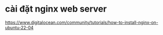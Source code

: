# cài đặt nginx web server

https://www.digitalocean.com/community/tutorials/how-to-install-nginx-on-ubuntu-22-04